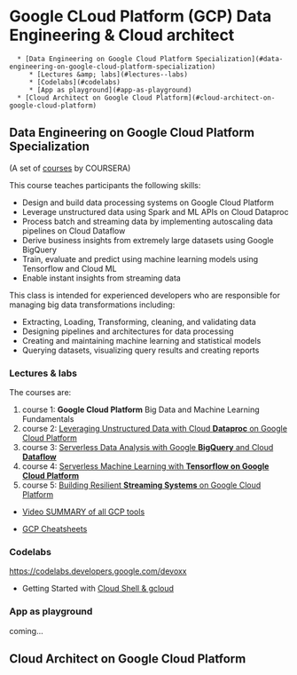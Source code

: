 # Google CLoud Platform (GCP) Data Engineering & Cloud architect

      * [Data Engineering on Google Cloud Platform Specialization](#data-engineering-on-google-cloud-platform-specialization)
         * [Lectures &amp; labs](#lectures--labs)
         * [Codelabs](#codelabs)
         * [App as playground](#app-as-playground)
      * [Cloud Architect on Google Cloud Platform](#cloud-architect-on-google-cloud-platform)


## Data Engineering on Google Cloud Platform Specialization


(A set of [courses](https://www.coursera.org/specializations/gcp-data-machine-learning) by COURSERA)

This course teaches participants the following skills:

* Design and build data processing systems on Google Cloud Platform
* Leverage unstructured data using Spark and ML APIs on Cloud Dataproc
* Process batch and streaming data by implementing autoscaling data pipelines on Cloud Dataflow
* Derive business insights from extremely large datasets using Google BigQuery
* Train, evaluate and predict using machine learning models using Tensorflow and Cloud ML
* Enable instant insights from streaming data



This class is intended for experienced developers who are responsible for managing big data transformations including:

* Extracting, Loading, Transforming, cleaning, and validating data
* Designing pipelines and architectures for data processing
* Creating and maintaining machine learning and statistical models
* Querying datasets, visualizing query results and creating reports


### Lectures & labs

The courses are:

1.  course 1: **Google Cloud Platform** Big Data and Machine Learning Fundamentals
1.  course 2: [Leveraging Unstructured Data with Cloud **Dataproc** on Google Cloud Platform](./Dataflow.md)
1.  course 3: [Serverless Data Analysis with Google **BigQuery** and Cloud **Dataflow**](./BigQuery.md)
1.  course 4: [Serverless Machine Learning with **Tensorflow on Google Cloud Platform**](./ML_on_GCP_with_Datalab_and_TensorFlow.md)
1.  course 5: [Building Resilient **Streaming Systems** on Google Cloud Platform](./streaming_pipelines_on_GCP.md)



* [Video SUMMARY of all GCP tools](https://www.coursera.org/learn/building-resilient-streaming-systems-gcp/lecture/YUGGw/summary-of-data-engineering-on-gcp-specialization)

* [GCP Cheatsheets](./GCP_cheatsheets.md)


### Codelabs

https://codelabs.developers.google.com/devoxx

* Getting Started with [Cloud Shell & gcloud](https://codelabs.developers.google.com/codelabs/cloud-shell)


### App as playground

coming...

## Cloud Architect on Google Cloud Platform

